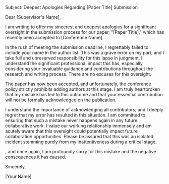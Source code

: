 Subject: Deepest Apologies Regarding [Paper Title] Submission

Dear [Supervisor's Name],

I am writing to offer my sincerest and deepest apologies for a significant oversight in the submission process for our paper, "[Paper Title]," which has recently been accepted to [Conference Name].

In the rush of meeting the submission deadline, I regrettably failed to include your name in the author list. This was a grave error on my part, and I take full and unreserved responsibility for this lapse in judgment. I understand the significant professional impact this has, especially considering your invaluable guidance and contributions throughout the research and writing process. There are no excuses for this oversight.

The paper has now been accepted, and unfortunately, the conference policy strictly prohibits adding authors at this stage. I am truly heartbroken that my mistake has led to this outcome and that your essential contribution will not be formally acknowledged on the publication.

I understand the importance of acknowledging all contributors, and I deeply regret that my error has resulted in this situation. I am committed to ensuring that such a mistake never happens again in any future collaborative work. I value our working relationship immensely and am acutely aware that this oversight could potentially impact future collaboration opportunities. Please be assured that this was an isolated incident stemming purely from my inattentiveness during a critical stage.

, and once again, I am profoundly sorry for this mistake and the negative consequences it has caused.

Sincerely,

[Your Name]